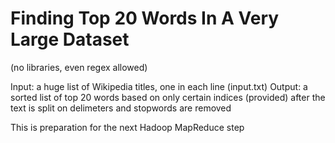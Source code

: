 # Finding Top 20 Words In A Very Large Dataset
(no libraries, even regex allowed)

Input: a huge list of Wikipedia titles, one in each line (input.txt)
Output: a sorted list of top 20 words based on only certain indices (provided) after the text is split on delimeters and stopwords are removed

This is preparation for the next Hadoop MapReduce step
